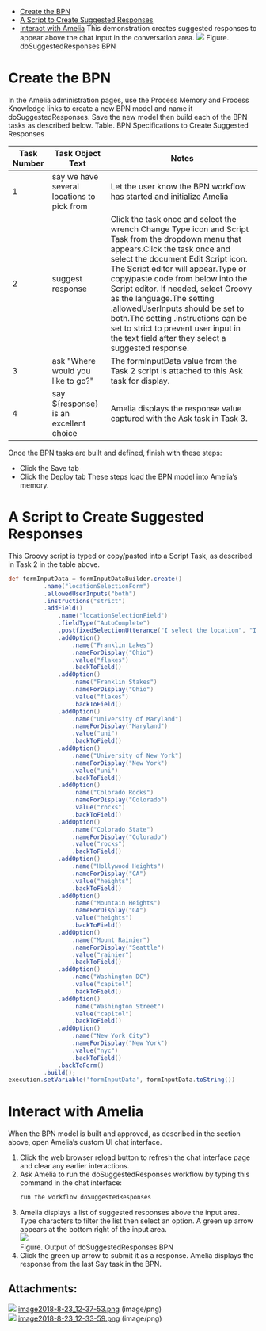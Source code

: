 -   [Create the BPN](#CreateSuggestedResponses-CreatetheBPN)
-   [A Script to Create Suggested Responses](#CreateSuggestedResponses-AScripttoCreateSuggestedResponses)
-   [Interact with Amelia](#CreateSuggestedResponses-InteractwithAmelia)
This demonstration creates suggested responses to appear above the chat input in the conversation area.
![](attachments/11939970/11939971.png)
Figure. doSuggestedResponses BPN
# Create the BPN
In the Amelia administration pages, use the Process Memory and Process Knowledge links to create a new BPN model and name it doSuggestedResponses. Save the new model then build each of the BPN tasks as described below.
Table. BPN Specifications to Create Suggested Responses

| Task Number | Task Object Text | Notes |
| ----|----|----|
| 1 | say we have several locations to pick from | Let the user know the BPN workflow has started and initialize Amelia |
| 2 | suggest response | Click the task once and select the wrench Change Type icon and Script Task from the dropdown menu that appears.Click the task once and select the document Edit Script icon. The Script editor will appear.Type or copy/paste code from below into the Script editor. If needed, select Groovy as the language.The setting .allowedUserInputs should be set to both.The setting .instructions can be set to strict to prevent user input in the text field after they select a suggested response. |
| 3 | ask "Where would you like to go?" | The formInputData value from the Task 2 script is attached to this Ask task for display. |
| 4 | say ${response} is an excellent choice | Amelia displays the response value captured with the Ask task in Task 3. |

Once the BPN tasks are built and defined, finish with these steps:
-   Click the Save tab
-   Click the Deploy tab
These steps load the BPN model into Amelia’s memory.
# A Script to Create Suggested Responses
This Groovy script is typed or copy/pasted into a Script Task, as described in Task 2 in the table above.
``` groovy
def formInputData = formInputDataBuilder.create()
          .name("locationSelectionForm")
          .allowedUserInputs("both")
          .instructions("strict")
          .addField()
              .name("locationSelectionField")
              .fieldType("AutoComplete")
              .postfixedSelectionUtterance("I select the location", "I select the location")
              .addOption()
                  .name("Franklin Lakes")
                  .nameForDisplay("Ohio")
                  .value("flakes")
                  .backToField()
              .addOption()
                  .name("Franklin Stakes")
                  .nameForDisplay("Ohio")
                  .value("flakes")
                  .backToField()
              .addOption()
                  .name("University of Maryland")
                  .nameForDisplay("Maryland")
                  .value("uni")
                  .backToField()
              .addOption()
                  .name("University of New York")
                  .nameForDisplay("New York")
                  .value("uni")
                  .backToField()
              .addOption()
                  .name("Colorado Rocks")
                  .nameForDisplay("Colorado")
                  .value("rocks")
                  .backToField()
              .addOption()
                  .name("Colorado State")
                  .nameForDisplay("Colorado")
                  .value("rocks")
                  .backToField()
              .addOption()
                  .name("Hollywood Heights")
                  .nameForDisplay("CA")
                  .value("heights")
                  .backToField()
              .addOption()
                  .name("Mountain Heights")
                  .nameForDisplay("GA")
                  .value("heights")
                  .backToField()
              .addOption()
                  .name("Mount Rainier")
                  .nameForDisplay("Seattle")
                  .value("rainier")
                  .backToField()
              .addOption()
                  .name("Washington DC")
                  .value("capitol")
                  .backToField()
              .addOption()
                  .name("Washington Street")
                  .value("capitol")
                  .backToField()
              .addOption()
                  .name("New York City")
                  .nameForDisplay("New York")
                  .value("nyc")
                  .backToField()
              .backToForm()
          .build();
execution.setVariable('formInputData', formInputData.toString())
```
# Interact with Amelia
When the BPN model is built and approved, as described in the section above, open Amelia’s custom UI chat interface.
1.  Click the web browser reload button to refresh the chat interface page and clear any earlier interactions.
2.  Ask Amelia to run the doSuggestedResponses workflow by typing this command in the chat interface:
    ``` groovy
    run the workflow doSuggestedResponses
    ```
3.  Amelia displays a list of suggested responses above the input area. Type characters to filter the list then select an option. A green up arrow appears at the bottom right of the input area.  
    ![](attachments/11939970/11939972.png)  
    Figure. Output of doSuggestedResponses BPN  
4.  Click the green up arrow to submit it as a response. Amelia displays the response from the last Say task in the BPN.
## Attachments:
![](images/icons/bullet_blue.gif) [image2018-8-23_12-37-53.png](attachments/11939970/11939971.png) (image/png)  
![](images/icons/bullet_blue.gif) [image2018-8-23_12-33-59.png](attachments/11939970/11939972.png) (image/png)  
